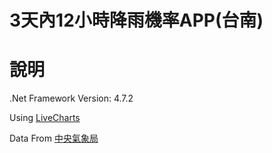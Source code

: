 3天內12小時降雨機率APP(台南)
==

# 說明

.Net Framework Version: 4.7.2

Using [LiveCharts](https://lvcharts.net/)

Data From [中央氣象局](https://opendata.cwb.gov.tw/dist/opendata-swagger.html)
